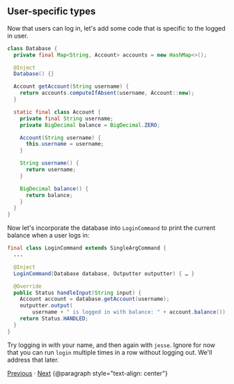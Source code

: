 ## User-specific types

Now that users can log in, let's add some code that is specific to the logged in
user.

```java
class Database {
  private final Map<String, Account> accounts = new HashMap<>();

  @Inject
  Database() {}

  Account getAccount(String username) {
    return accounts.computeIfAbsent(username, Account::new);
  }

  static final class Account {
    private final String username;
    private BigDecimal balance = BigDecimal.ZERO;

    Account(String username) {
      this.username = username;
    }

    String username() {
      return username;
    }

    BigDecimal balance() {
      return balance;
    }
  }
}
```

Now let's incorporate the database into `LoginCommand` to print the current
balance when a user logs in:

```java
final class LoginCommand extends SingleArgCommand {
  ...

  @Inject
  LoginCommand(Database database, Outputter outputter) { … }

  @Override
  public Status handleInput(String input) {
    Account account = database.getAccount(username);
    outputter.output(
        username + " is logged in with balance: " + account.balance());
    return Status.HANDLED;
  }
}
```

Try logging in with your name, and then again with `jesse`. Ignore for now that
you can run `login` multiple times in a row without logging out. We'll address
that later.

[Previous](07-two-for-the-price-of-one) · [Next](09-maintaining-state)
{@paragraph style="text-align: center"}
